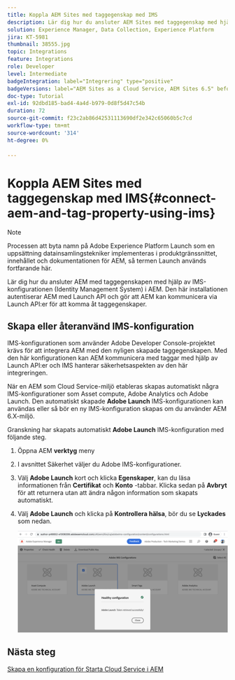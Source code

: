 ```yaml
---
title: Koppla AEM Sites med taggegenskap med IMS
description: Lär dig hur du ansluter AEM Sites med taggegenskap med hjälp av IMS-konfigurationen i AEM. Den här installationen autentiserar AEM med Launch API och gör att AEM kan kommunicera via Launch API:er för att komma åt taggegenskaper.
solution: Experience Manager, Data Collection, Experience Platform
jira: KT-5981
thumbnail: 38555.jpg
topic: Integrations
feature: Integrations
role: Developer
level: Intermediate
badgeIntegration: label="Integrering" type="positive"
badgeVersions: label="AEM Sites as a Cloud Service, AEM Sites 6.5" before-title="false"
doc-type: Tutorial
exl-id: 92dbd185-bad4-4a4d-b979-0d8f5d47c54b
duration: 72
source-git-commit: f23c2ab86d42531113690df2e342c65060b5c7cd
workflow-type: tm+mt
source-wordcount: '314'
ht-degree: 0%

---
```


# Koppla AEM Sites med taggegenskap med IMS{#connect-aem-and-tag-property-using-ims}

>[!NOTE]
>
>Processen att byta namn på Adobe Experience Platform Launch som en uppsättning datainsamlingstekniker implementeras i produktgränssnittet, innehållet och dokumentationen för AEM, så termen Launch används fortfarande här.

Lär dig hur du ansluter AEM med taggegenskapen med hjälp av IMS-konfigurationen (Identity Management System) i AEM. Den här installationen autentiserar AEM med Launch API och gör att AEM kan kommunicera via Launch API:er för att komma åt taggegenskaper.

## Skapa eller återanvänd IMS-konfiguration

IMS-konfigurationen som använder Adobe Developer Console-projektet krävs för att integrera AEM med den nyligen skapade taggegenskapen. Med den här konfigurationen kan AEM kommunicera med taggar med hjälp av Launch API:er och IMS hanterar säkerhetsaspekten av den här integreringen.

När en AEM som Cloud Service-miljö etableras skapas automatiskt några IMS-konfigurationer som Asset compute, Adobe Analytics och Adobe Launch. Den automatiskt skapade **Adobe Launch** IMS-konfigurationen kan användas eller så bör en ny IMS-konfiguration skapas om du använder AEM 6.X-miljö.

Granskning har skapats automatiskt **Adobe Launch** IMS-konfiguration med följande steg.

1. Öppna AEM **verktyg** meny

1. I avsnittet Säkerhet väljer du Adobe IMS-konfigurationer.

1. Välj **Adobe Launch** kort och klicka **Egenskaper**, kan du läsa informationen från **Certifikat** och **Konto** -tabbar. Klicka sedan på **Avbryt** för att returnera utan att ändra någon information som skapats automatiskt.

1. Välj **Adobe Launch** och klicka på **Kontrollera hälsa**, bör du se **Lyckades** som nedan.

   ![Starta konfigurationen för felfri IMS i Adobe](assets/adobe-launch-healthy-ims-config.png)


## Nästa steg

[Skapa en konfiguration för Starta Cloud Service i AEM](create-aem-launch-cloud-service.md)
